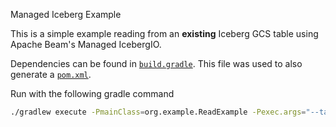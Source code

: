 Managed Iceberg Example

This is a simple example reading from an **existing** Iceberg GCS table using Apache Beam's Managed IcebergIO.

Dependencies can be found in [`build.gradle`](https://github.com/ahmedabu98/managed-iceberg-example/blob/master/build.gradle). This file was used to also generate a [`pom.xml`](https://github.com/ahmedabu98/managed-iceberg-example/blob/master/pom.xml).

Run with the following gradle command
```bash
./gradlew execute -PmainClass=org.example.ReadExample -Pexec.args="--table=$TABLE --warehouseLocation=$WAREHOUSE_LOCATION"
```
